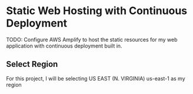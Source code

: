 # Static Web Hosting with Continuous Deployment
TODO: Configure AWS Amplify to host the static resources for my web application with continuous deployment built in.
## Select Region
For this project, I will be selecting US EAST (N. VIRGINIA) us-east-1 as my region
